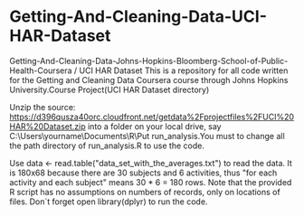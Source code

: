 # Getting-And-Cleaning-Data-UCI-HAR-Dataset

Getting-And-Cleaning-Data-Johns-Hopkins-Bloomberg-School-of-Public-Health-Coursera / UCI HAR Dataset 
This is a repository for all code written for the Getting and Cleaning Data Coursera course through Johns Hopkins University.Course Project(UCI HAR Dataset directory)

Unzip the source: https://d396qusza40orc.cloudfront.net/getdata%2Fprojectfiles%2FUCI%20HAR%20Dataset.zip into a folder on your local drive, say C:\Users\yourname\Documents\R\Put run_analysis.You must to change all the path directory of run_analysis.R to use the code. 

Use data <- read.table("data_set_with_the_averages.txt") to read the data. It is 180x68 because there are 30 subjects and 6 activities, thus "for each activity and each subject" means 30 * 6 = 180 rows. Note that the provided R script has no assumptions on numbers of records, only on locations of files. Don´t forget open library(dplyr) to run the code.
